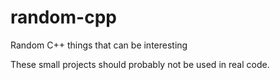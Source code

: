 # random-cpp
Random C++ things that can be interesting

These small projects should probably not be used in real code.
